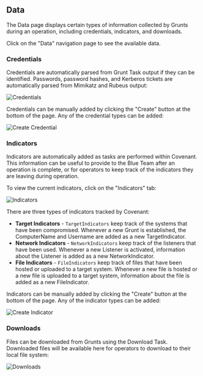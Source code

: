 ## Data

The Data page displays certain types of information collected by Grunts during an operation, including credentials, indicators, and downloads.

Click on the "Data" navigation page to see the available data.

### Credentials

Credentials are automatically parsed from Grunt Task output if they can be identified. Passwords, password hashes, and Kerberos tickets are automatically parsed from Mimikatz and Rubeus output:

![Credentials](https://github.com/cobbr/Covenant/wiki/images/covenant-gui-datacredentials.png)

Credentials can be manually added by clicking the "Create" button at the bottom of the page. Any of the credential types can be added:

![Create Credential](https://github.com/cobbr/Covenant/wiki/images/covenant-gui-datacredentialcreate.png)

### Indicators

Indicators are automatically added as tasks are performed within Covenant. This information can be useful to provide to the Blue Team after an operation is complete, or for operators to keep track of the indicators they are leaving during operation.

To view the current indicators, click on the "Indicators" tab:

![Indicators](https://github.com/cobbr/Covenant/wiki/images/covenant-gui-dataindicators.png)

There are three types of indicators tracked by Covenant:

* **Target Indicators** - `TargetIndicators` keep track of the systems that have been compromised. Whenever a new Grunt is established, the ComputerName and Username are added as a new TargetIndicator.
* **Network Indicators** - `NetworkIndicators` keep track of the listeners that have been used. Whenever a new Listener is activated, information about the Listener is added as a new NetworkIndicator.
* **File Indicators** - `FileIndicators` keep track of files that have been hosted or uploaded to a target system. Whenever a new file is hosted or a new file is uploaded to a target system, information about the file is added as a new FileIndicator.

Indicators can be manually added by clicking the "Create" button at the bottom of the page. Any of the indicator types can be added:

![Create Indicator](https://github.com/cobbr/Covenant/wiki/images/covenant-gui-dataindicatorcreate.png)

### Downloads

Files can be downloaded from Grunts using the Download Task. Downloaded files will be available here for operators to download to their local file system:

![Downloads](https://github.com/cobbr/Covenant/wiki/images/covenant-gui-datadownloads.png)